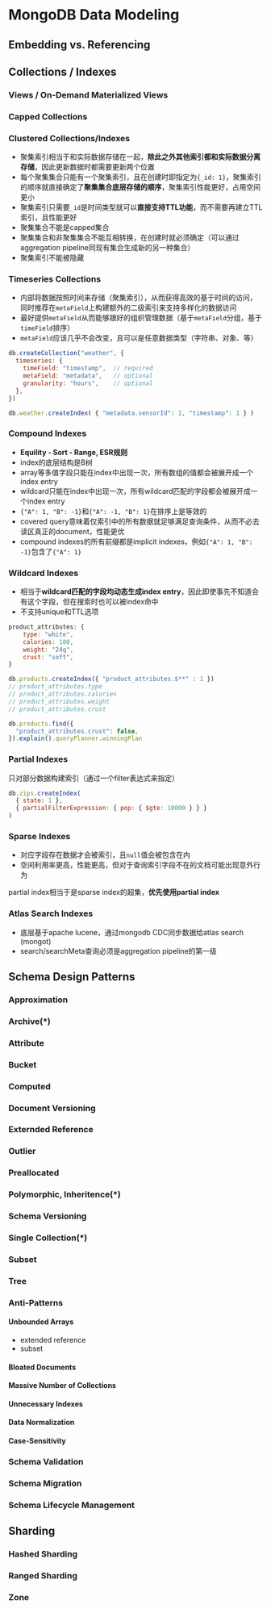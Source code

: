 # MongoDB Data Modeling

## Embedding vs. Referencing

## Collections / Indexes

### Views / On-Demand Materialized Views

### Capped Collections

### Clustered Collections/Indexes

- 聚集索引相当于和实际数据存储在一起，**除此之外其他索引都和实际数据分离存储**，因此更新数据时都需要更新两个位置
- 每个聚集集合只能有一个聚集索引，且在创建时即指定为`{_id: 1}`，聚集索引的顺序就直接确定了**聚集集合底层存储的顺序**，聚集索引性能更好，占用空间更小
- 聚集索引只需要`_id`是时间类型就可以**直接支持TTL功能**，而不需要再建立TTL索引，且性能更好
- 聚集集合不能是capped集合
- 聚集集合和非聚集集合不能互相转换，在创建时就必须确定（可以通过aggregation pipeline同现有集合生成新的另一种集合）
- 聚集索引不能被隐藏

### Timeseries Collections

- 内部将数据按照时间来存储（聚集索引），从而获得高效的基于时间的访问，同时推荐在`metaField`上构建额外的二级索引来支持多样化的数据访问
- 最好提供`metaField`从而能够跟好的组织管理数据（基于`metaField`分组，基于`timeField`排序）
- `metaField`应该几乎不会改变，且可以是任意数据类型（字符串、对象、等）

```js
db.createCollection("weather", {
  timeseries: {
    timeField: "timestamp",  // required
    metaField: "metadata",   // optional
    granularity: "hours",    // optional
  },
})

db.weather.createIndex( { "metadata.sensorId": 1, "timestamp": 1 } )
```

### Compound Indexes

- **Equility - Sort - Range, ESR规则**
- index的底层结构是B树
- array等多值字段只能在index中出现一次，所有数组的值都会被展开成一个index entry
- wildcard只能在index中出现一次，所有wildcard匹配的字段都会被展开成一个index entry
- `{"A": 1, "B": -1}`和`{"A": -1, "B": 1}`在排序上是等效的
- covered query意味着仅索引中的所有数据就足够满足查询条件，从而不必去读区真正的document，性能更优
- compound indexes的所有前缀都是implicit indexes，例如`{"A": 1, "B": -1}`包含了`{"A": 1}`

### Wildcard Indexes

- 相当于**wildcard匹配的字段均动态生成index entry**，因此即使事先不知道会有这个字段，但在搜索时也可以被index命中
- 不支持unique和TTL选项

```js
product_attributes: {
    type: "white",
    calories: 100,
    weight: "24g",
    crust: "soft",
}

db.products.createIndex({ "product_attributes.$**" : 1 })
// product_attributes.type
// product_attributes.calories
// product_attributes.weight
// product_attributes.crust

db.products.find({
  "product_attributes.crust": false,
}).explain().queryPlanner.winningPlan
```

### Partial Indexes

只对部分数据构建索引（通过一个filter表达式来指定）

```js
db.zips.createIndex(
  { state: 1 },
  { partialFilterExpression: { pop: { $gte: 10000 } } }
)
```

### Sparse Indexes

- 对应字段存在数据才会被索引，且`null`值会被包含在内
- 空间利用率更高，性能更高，但对于查询索引字段不在的文档可能出现意外行为

partial index相当于是sparse index的超集，**优先使用partial index**

### Atlas Search Indexes

- 底层基于apache lucene，通过mongodb CDC同步数据给atlas search (mongot)
- search/searchMeta查询必须是aggregation pipeline的第一级

## Schema Design Patterns

### Approximation

### Archive(*)

### Attribute

### Bucket

### Computed

### Document Versioning

### Externded Reference

### Outlier

### Preallocated

### Polymorphic, Inheritence(*)

### Schema Versioning

### Single Collection(*)

### Subset

### Tree

### Anti-Patterns

#### Unbounded Arrays

- extended reference
- subset

#### Bloated Documents

#### Massive Number of Collections

#### Unnecessary Indexes

#### Data Normalization

#### Case-Sensitivity

### Schema Validation

### Schema Migration

### Schema Lifecycle Management

## Sharding

### Hashed Sharding

### Ranged Sharding

### Zone
